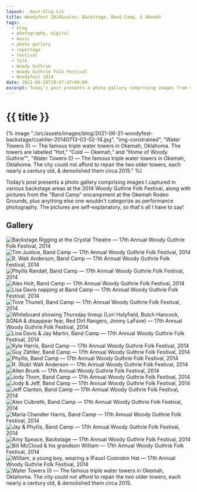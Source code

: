```yaml
---
layout: _main-blog.njk
title: Woodyfest 2014&colon; Backstage, Band Camp, & Okemah
tags: 
  - blog
  - photography, digital
  - music
  - photo gallery
  - reportage
  - festival
  - folk
  - Woody Guthrie
  - Woody Guthrie Folk Festival
  - Woodyfest 2014
date: 2021-06-28T20:47:47+00:00
excerpt: Today’s post presents a photo gallery comprising images from various backstage areas at the 2014 Woody Guthrie Folk Festival, along with pictures from the “Band Camp” encampment at the Okemah Rodeo Grounds.
---
```

<!-- markdownlint-disable MD025 -->
# {{ title }}

<!-- markdownlint-enable MD025 --><mpb-dialog-img>

{% image "./src/assets/images/blog/2021-06-21-woodyfest-backstage/czahller-20140713-03-02-14.jpg", "img-constrained", "Water Towers (I) — The famous triple water towers in Okemah, Oklahoma. The towers are labelled “Hot,” “Cold — Okemah,” and “Home of Woody Guthrie”", "Water Towers (I) — The famous triple water towers in Okemah, Oklahoma. The city could not afford to repair the two older towers, each nearly a century old, & demolished them circa 2015." %}</mpb-dialog-img>

<time datetime="2021-06-28">Today</time>&rsquo;s post presents a photo gallery comprising images I captured in various backstage areas at the <time datetime="2014-07">2014</time> Woody Guthrie Folk Festival, along with pictures from the "Band Camp" encampment at the Okemah Rodeo Grounds, plus anything else one wouldn't categorize as performance photography. The pictures are self-explanatory, so that's all I have to say!

## Gallery

<mpb-dialog-gallery hint rel cols="8">

  ![Backstage Rigging at the Crystal Theatre — 17th Annual Woody Guthrie Folk Festival, 2014](/assets/images/blog/2021-06-21-woodyfest-backstage/czahller-20140710-12-08-43.jpg)
  ![Tim Justice, Band Camp — 17th Annual Woody Guthrie Folk Festival, 2014](/assets/images/blog/2021-06-21-woodyfest-backstage/czahller-20140710-17-16-56.jpg)
  ![R. Walt Anderson, Band Camp — 17th Annual Woody Guthrie Folk Festival, 2014](/assets/images/blog/2021-06-21-woodyfest-backstage/czahller-20140710-17-17-12.jpg)
  ![Phyllis Randall, Band Camp — 17th Annual Woody Guthrie Folk Festival, 2014](/assets/images/blog/2021-06-21-woodyfest-backstage/czahller-20140710-17-17-22.jpg)
  ![Alex Holt, Band Camp — 17th Annual Woody Guthrie Folk Festival, 2014](/assets/images/blog/2021-06-21-woodyfest-backstage/czahller-20140710-17-17-34.jpg)
  ![Lisa Davis napping at Band Camp — 17th Annual Woody Guthrie Folk Festival, 2014](/assets/images/blog/2021-06-21-woodyfest-backstage/czahller-20140710-17-17-45.jpg)
  ![Tove Thunell, Band Camp — 17th Annual Woody Guthrie Folk Festival, 2014](/assets/images/blog/2021-06-21-woodyfest-backstage/czahller-20140710-17-24-26.jpg)
  ![Whiteboard showing Thursday lineup (Lori Holyfield, Butch Hancock, SONiA & disappear fear, Red Dirt Rangers, Jimmy LaFave) — 17th Annual Woody Guthrie Folk Festival, 2014](/assets/images/blog/2021-06-21-woodyfest-backstage/czahller-20140711-18-15-10.jpg)
  ![Lisa Davis & Jay Martin, Band Camp — 17th Annual Woody Guthrie Folk Festival, 2014](/assets/images/blog/2021-06-21-woodyfest-backstage/czahller-20140711-18-15-18.jpg)
  ![Kyle Harris, Band Camp — 17th Annual Woody Guthrie Folk Festival, 2014](/assets/images/blog/2021-06-21-woodyfest-backstage/czahller-20140711-18-15-36.jpg)
  ![Guy Zähller, Band Camp — 17th Annual Woody Guthrie Folk Festival, 2014](/assets/images/blog/2021-06-21-woodyfest-backstage/czahller-20140711-18-15-47.jpg)
  ![Phyllis, Band Camp — 17th Annual Woody Guthrie Folk Festival, 2014](/assets/images/blog/2021-06-21-woodyfest-backstage/czahller-20140711-18-15-55.jpg)
  ![R. (Rob) Walt Anderson — 17th Annual Woody Guthrie Folk Festival, 2014](/assets/images/blog/2021-06-21-woodyfest-backstage/czahller-20140711-18-16-11.jpg)
  ![Allen Brunk — 17th Annual Woody Guthrie Folk Festival, 2014](/assets/images/blog/2021-06-21-woodyfest-backstage/czahller-20140711-18-38-28.jpg)
  ![Jody Thom, Band Camp — 17th Annual Woody Guthrie Folk Festival, 2014](/assets/images/blog/2021-06-21-woodyfest-backstage/czahller-20140711-18-42-57.jpg)
  ![Jody & Jeff, Band Camp — 17th Annual Woody Guthrie Folk Festival, 2014](/assets/images/blog/2021-06-21-woodyfest-backstage/czahller-20140711-18-43-07.jpg)
  ![Jeff Clanton, Band Camp — 17th Annual Woody Guthrie Folk Festival, 2014](/assets/images/blog/2021-06-21-woodyfest-backstage/czahller-20140711-18-43-55.jpg)
  ![Alex Culbreth, Band Camp — 17th Annual Woody Guthrie Folk Festival, 2014](/assets/images/blog/2021-06-21-woodyfest-backstage/czahller-20140711-18-51-48.jpg)
  ![Marla Chandler Harris, Band Camp — 17th Annual Woody Guthrie Folk Festival, 2014](/assets/images/blog/2021-06-21-woodyfest-backstage/czahller-20140711-18-51-55.jpg)
  ![Jay & Phyllis, Band Camp — 17th Annual Woody Guthrie Folk Festival, 2014](/assets/images/blog/2021-06-21-woodyfest-backstage/czahller-20140712-16-14-27.jpg)
  ![Amy Speace, Backstage — 17th Annual Woody Guthrie Folk Festival, 2014](/assets/images/blog/2021-06-21-woodyfest-backstage/czahller-20140712-19-27-49.jpg)
  ![Bill McCloud & his grandson William — 17th Annual Woody Guthrie Folk Festival, 2014](/assets/images/blog/2021-06-21-woodyfest-backstage/czahller-20140712-19-30-33.jpg)
  ![William, a young boy, wearing a (Faux) Coonskin Hat — 17th Annual Woody Guthrie Folk Festival, 2014](/assets/images/blog/2021-06-21-woodyfest-backstage/czahller-20140712-20-47-12.jpg)
  ![Water Towers (I) — The famous triple water towers in Okemah, Oklahoma. The city could not afford to repair the two older towers, each nearly a century old, & demolished them circa 2015.](/assets/images/blog/2021-06-21-woodyfest-backstage/czahller-20140713-03-02-14.jpg)
</mpb-dialog-gallery>
